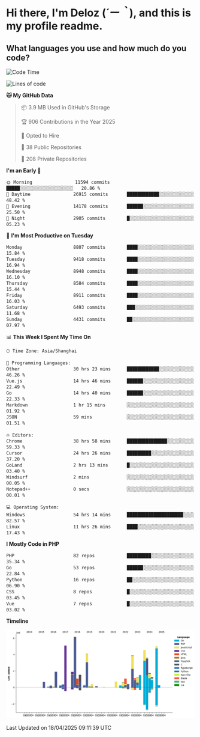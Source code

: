 # **Hi there, I'm Deloz (*´ー｀*), and this is my profile readme.**

## **What languages you use and how much do you code?**

<!--START_SECTION:waka-->
![Code Time](http://img.shields.io/badge/Code%20Time-6%2C176%20hrs%2029%20mins-blue)

![Lines of code](https://img.shields.io/badge/From%20Hello%20World%20I%27ve%20Written-51.6%20million%20lines%20of%20code-blue)

**🐱 My GitHub Data** 

> 📦 3.9 MB Used in GitHub's Storage 
 > 
> 🏆 906 Contributions in the Year 2025
 > 
> 💼 Opted to Hire
 > 
> 📜 38 Public Repositories 
 > 
> 🔑 208 Private Repositories 
 > 
**I'm an Early 🐤** 

```text
🌞 Morning                11594 commits       █████░░░░░░░░░░░░░░░░░░░░   20.86 % 
🌆 Daytime                26915 commits       ████████████░░░░░░░░░░░░░   48.42 % 
🌃 Evening                14178 commits       ██████░░░░░░░░░░░░░░░░░░░   25.50 % 
🌙 Night                  2905 commits        █░░░░░░░░░░░░░░░░░░░░░░░░   05.23 % 
```
📅 **I'm Most Productive on Tuesday** 

```text
Monday                   8807 commits        ████░░░░░░░░░░░░░░░░░░░░░   15.84 % 
Tuesday                  9418 commits        ████░░░░░░░░░░░░░░░░░░░░░   16.94 % 
Wednesday                8948 commits        ████░░░░░░░░░░░░░░░░░░░░░   16.10 % 
Thursday                 8584 commits        ████░░░░░░░░░░░░░░░░░░░░░   15.44 % 
Friday                   8911 commits        ████░░░░░░░░░░░░░░░░░░░░░   16.03 % 
Saturday                 6493 commits        ███░░░░░░░░░░░░░░░░░░░░░░   11.68 % 
Sunday                   4431 commits        ██░░░░░░░░░░░░░░░░░░░░░░░   07.97 % 
```


📊 **This Week I Spent My Time On** 

```text
🕑︎ Time Zone: Asia/Shanghai

💬 Programming Languages: 
Other                    30 hrs 23 mins      ████████████░░░░░░░░░░░░░   46.26 % 
Vue.js                   14 hrs 46 mins      ██████░░░░░░░░░░░░░░░░░░░   22.49 % 
Go                       14 hrs 40 mins      ██████░░░░░░░░░░░░░░░░░░░   22.33 % 
Markdown                 1 hr 15 mins        ░░░░░░░░░░░░░░░░░░░░░░░░░   01.92 % 
JSON                     59 mins             ░░░░░░░░░░░░░░░░░░░░░░░░░   01.51 % 

🔥 Editors: 
Chrome                   38 hrs 58 mins      ███████████████░░░░░░░░░░   59.33 % 
Cursor                   24 hrs 26 mins      █████████░░░░░░░░░░░░░░░░   37.20 % 
GoLand                   2 hrs 13 mins       █░░░░░░░░░░░░░░░░░░░░░░░░   03.40 % 
Windsurf                 2 mins              ░░░░░░░░░░░░░░░░░░░░░░░░░   00.05 % 
Notepad++                0 secs              ░░░░░░░░░░░░░░░░░░░░░░░░░   00.01 % 

💻 Operating System: 
Windows                  54 hrs 14 mins      █████████████████████░░░░   82.57 % 
Linux                    11 hrs 26 mins      ████░░░░░░░░░░░░░░░░░░░░░   17.43 % 
```

**I Mostly Code in PHP** 

```text
PHP                      82 repos            █████████░░░░░░░░░░░░░░░░   35.34 % 
Go                       53 repos            ██████░░░░░░░░░░░░░░░░░░░   22.84 % 
Python                   16 repos            ██░░░░░░░░░░░░░░░░░░░░░░░   06.90 % 
CSS                      8 repos             █░░░░░░░░░░░░░░░░░░░░░░░░   03.45 % 
Vue                      7 repos             █░░░░░░░░░░░░░░░░░░░░░░░░   03.02 % 
```



**Timeline**

![Lines of Code chart](https://raw.githubusercontent.com/deloz/deloz/main/assets/bar_graph.png)


 Last Updated on 18/04/2025 09:11:39 UTC
<!--END_SECTION:waka-->
